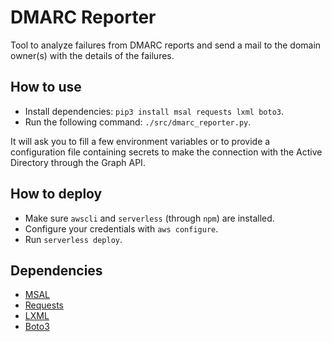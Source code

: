 # DMARC Reporter

Tool to analyze failures from DMARC reports and send a mail to the domain owner(s) with the details of the failures.

## How to use

- Install dependencies: `pip3 install msal requests lxml boto3`.
- Run the following command: `./src/dmarc_reporter.py`.

It will ask you to fill a few environment variables or to provide a configuration file containing secrets to make the
connection with the Active Directory through the Graph API.

## How to deploy

- Make sure `awscli` and `serverless` (through `npm`) are installed.
- Configure your credentials with `aws configure`.
- Run `serverless deploy`.

## Dependencies

- [MSAL](https://github.com/AzureAD/microsoft-authentication-library-for-python)
- [Requests](https://pypi.org/project/requests/)
- [LXML](https://pypi.org/project/lxml/)
- [Boto3](https://pypi.org/project/boto3/)
